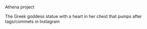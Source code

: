 Athena project

The Greek goddess statue with a heart in her chest that pumps after tags/commets in Instagram